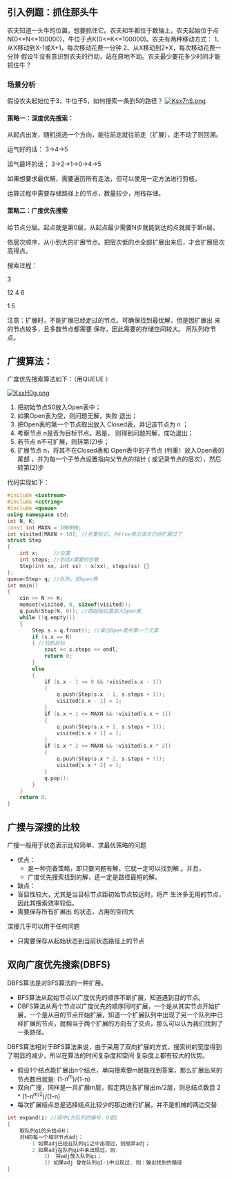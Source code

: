 ## 引入例题：抓住那头牛
农夫知道一头牛的位置，想要抓住它。农夫和牛都位于数轴上，农夫起始位于点N(0<=N<=100000)，牛位于点K(0<=K<=100000)。农夫有两种移动方式：
1、从X移动到X-1或X+1，每次移动花费一分钟
2、从X移动到2*X，每次移动花费一分钟
 假设牛没有意识到农夫的行动，站在原地不动。农夫最少要花多少时间才能抓住牛？
 ### 场景分析
 假设农夫起始位于3，牛位于5，如何搜索一条到5的路径？
[![Ksx7nS.png](https://s2.ax1x.com/2019/10/27/Ksx7nS.png)](https://imgchr.com/i/Ksx7nS)

#### 策略一：深度优先搜索：

从起点出发，随机挑选一个方向，能往前走就往前走（扩展），走不动了则回溯。

运气好的话： 3->4->5

运气最坏的话： 3->2->1->0->4->5

如果想要求最优解，需要遍历所有走法，但可以使用一定方法进行剪枝。

运算过程中需要存储路径上的节点，数量较少，用栈存储。

#### 策略二：广度优先搜索

给节点分层。起点就是第0层，从起点最少需要N步就能到达的点就属于第n层。

依层次顺序，从小到大的扩展节点。把层次低的点全部扩展出来后，才会扩展层次高得点。

搜索过程：

3

12 4 6

1 5

注意：扩展时，不能扩展已经走过的节点。可确保找到最优解，但是因扩展出 来的节点较多，且多数节点都需要 保存，因此需要的存储空间较大。 用队列存节点。 

## 广搜算法：

 广度优先搜索算法如下：（用QUEUE ）

[![KsxH0g.png](https://s2.ax1x.com/2019/10/27/KsxH0g.png)](https://imgchr.com/i/KsxH0g)

1. 把初始节点S0放入Open表中；
2.  如果Open表为空，则问题无解，失败 退出； 
3. 把Open表的第一个节点取出放入 Closed表，并记该节点为 n ； 
4. 考察节点 n是否为目标节点。若是， 则得到问题的解，成功退出；
5. 若节点 n不可扩展，则转第(2)步； 
6. 扩展节点 n，将其不在Closed表和 Open表中的子节点 (判重）放入Open表的尾部 ，并为每一个子节点设置指向父节点的指针 ( 或记录节点的层次），然后转第(2)步 

代码实现如下：

```cpp
#include <iostream>
#include <cstring>
#include <queue>
using namespace std;
int N, K;
const int MAXN = 100000;
int visited[MAXN + 10]; //判重标记，为true表示该点已经扩展过了
struct Step
{
    int x;     //位置
    int steps; //到达x需要的步数
    Step(int xx, int ss) : x(xx), steps(ss) {}
};
queue<Step> q; //队列，即open表
int main()
{
    cin >> N >> K;
    memset(visited, 0, sizeof(visited));
    q.push(Step(N, 0)); //把起始位置放入Open表
    while (!q.empty())
    {
        Step s = q.front(); //拿出Open表中第一个元素
        if (s.x == K)
        { //找到目标
            cout << s.steps << endl;
            return 0;
        }
        else
        {
            if (s.x - 1 >= 0 && !visited[s.x - 1])
            {
                q.push(Step(s.x - 1, s.steps + 1));
                visited[s.x - 1] = 1;
            }
            if (s.x + 1 <= MAXN && !visited[s.x + 1])
            {
                q.push(Step(s.x + 1, s.steps + 1));
                visited[s.x + 1] = 1;
            }
            if (s.x * 2 <= MAXN && !visited[s.x * 2])
            {
                q.push(Step(s.x * 2, s.steps + !));
                visited[s.x * 2] = 1;
            }
            q.pop();
        }
    }
    return 0;
}

```

##  广搜与深搜的比较 

 广搜一般用于状态表示比较简单、求最优策略的问题 

- 优点：
  - 是一种完备策略，即只要问题有解，它就一定可以找到解 。并且，
  - 广度优先搜索找到的解，还一定是路径最短的解。
-  缺点：
  - 盲目性较大，尤其是当目标节点距初始节点较远时，将产 生许多无用的节点，因此其搜索效率较低。
  - 需要保存所有扩展出 的状态，占用的空间大 

 深搜几乎可以用于任何问题 

- 只需要保存从起始状态到当前状态路径上的节点 

## 双向广度优先搜索(DBFS)

DBFS算法是对BFS算法的一种扩展。

- BFS算法从起始节点以广度优先的顺序不断扩展，知道遇到目的节点。
- DBFS算法从两个节点以广度优先的顺序同时扩展，一个是从其实节点开始扩展，一个是从目的节点开始扩展，知道一个扩展队列中出现了另一个队列中已经扩展的节点，就相当于两个扩展的方向有了交点，那么可以认为我们找到了一条路径。

DBFS算法相对于BFS算法来说，由于采用了双向扩展的方式，搜索树的宽度得到了明显的减少，所以在算法的时间复杂度和空间 复杂度上都有较大的优势。

- 假设1个结点能扩展出n个结点，单向搜索要m层能找到答案，那么扩展出来的节点数目就是: (1-$n^m$)/(1-n) 
-  双向广搜，同样是一共扩展m层，假定两边各扩展出m/2层，则总结点数目 2 * (1-$n^{m/2}$)/(1-n) 
- 每次扩展结点总是选择结点比较少的那边进行扩展，并不是机械的两边交替.

```cpp
int expand(i) //其中i为队列的编号，0或1
{
 	取队列qi的头结点H；
 	对H的每一个相邻节点adj：
 		1 如果adj已经在队列qi之中出现过，则抛弃adj；
 		2 如果adj在队列qi中未出现过，则:
 			1） 将adj放入队列qi；
 			2) 如果adj 曾在队列q1-i中出现过, 则：输出找到的路径
} 
```

